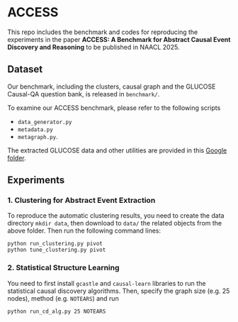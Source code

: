 # ACCESS

This repo includes the benchmark and codes for reproducing the experiments in the paper **ACCESS: A Benchmark for Abstract Causal Event Discovery and Reasoning** to be published in NAACL 2025.

## Dataset
Our benchmark, including the clusters, causal graph and the GLUCOSE Causal-QA question bank, is released in ``benchmark/``. 

To examine our ACCESS benchmark, please refer to the following scripts
* `data_generator.py`
* `metadata.py`
* `metagraph.py`. 

The extracted GLUCOSE data and other utilities are provided in this [Google folder](https://drive.google.com/drive/folders/1jUPNJycRQ2wyhs5lx4wRWRPyeaHRzWNE?usp=sharing). 

## Experiments

### 1. Clustering for Abstract Event Extraction

To reproduce the automatic clustering results, you need to create the data directory `mkdir data`, then download to `data/` the related objects from the above folder. 
Then run the following command lines: 

```
python run_clustering.py pivot
python tune_clustering.py pivot
```

### 2. Statistical Structure Learning

You need to first install `gcastle` and `causal-learn` libraries to run the statistical causal discovery algorithms. Then, specify the graph size (e.g. $25$ nodes), method (e.g. ``NOTEARS``) and run

```
python run_cd_alg.py 25 NOTEARS
```
